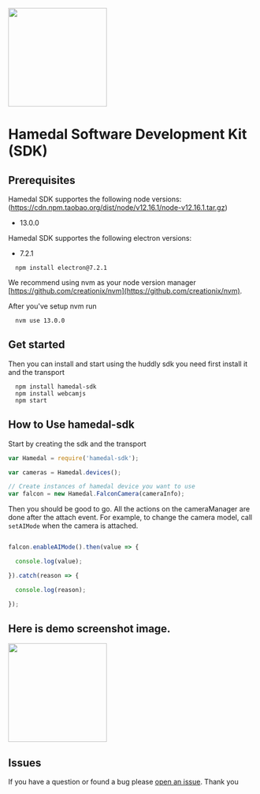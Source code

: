 <p>
  <a href="https://www.npmjs.com/package/@hamedal-falcon"></a>
</p>


<img class="hamedal-logo" width="200px" height="auto" src="https://cdn.shopify.com/s/files/1/0119/8424/0736/files/HAMEDAL_284bd7f1-ddb6-4bb0-b84d-b1ada2af7625_251x.png?v=1568187958" />

# Hamedal Software Development Kit (SDK)

## Prerequisites

Hamedal SDK supportes the following node versions: (https://cdn.npm.taobao.org/dist/node/v12.16.1/node-v12.16.1.tar.gz)

- 13.0.0

Hamedal SDK supportes the following electron versions:

- 7.2.1

```
  npm install electron@7.2.1
```

We recommend using nvm as your node version manager [https://github.com/creationix/nvm](https://github.com/creationix/nvm).

After you've setup nvm run
```
  nvm use 13.0.0
```

## Get started
Then you can install and start using the huddly sdk you need first install it and the transport
```
  npm install hamedal-sdk
  npm install webcamjs
  npm start
```

## How to Use hamedal-sdk
Start by creating the sdk and the transport

```javascript
var Hamedal = require('hamedal-sdk');

var cameras = Hamedal.devices();

// Create instances of hamedal device you want to use
var falcon = new Hamedal.FalconCamera(cameraInfo);

```
Then you should be good to go. All the actions on the cameraManager are done after the attach event. For example, to change the camera model, call `setAIMode` when the camera is attached.

```javascript

falcon.enableAIMode().then(value => {

  console.log(value);

}).catch(reason => {

  console.log(reason);

});


```
## Here is demo screenshot image.

<img class="hamedal-demo" width="200px" height="auto" src="https://cdn.shopify.cn/s/files/1/0119/8424/0736/files/2020-04-01_5.23.02.png?v=1585794843" />

## Issues
If you have a question or found a bug please [open an issue](https://github.com/hamedal-sdk/issues). Thank you
